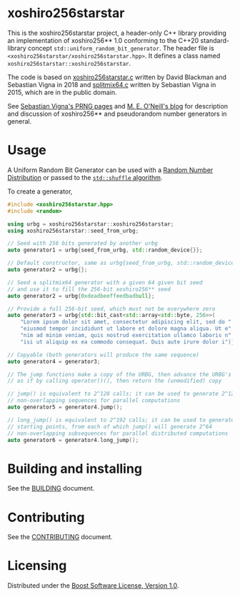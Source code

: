 # xoshiro256starstar

This is the xoshiro256starstar project, a header-only C++ library providing an
implementation of xoshiro256** 1.0 conforming to the C++20 standard-library
concept `std::uniform_random_bit_generator`. The header file is
`<xoshiro256starstar/xoshiro256starstar.hpp>`. It defines a class named
`xoshiro256starstar::xoshiro256starstar`.

The code is based on [xoshiro256starstar.c][1] written by David Blackman and
Sebastian Vigna in 2018 and [splitmix64.c][2] written by Sebastian Vigna in 2015,
which are in the public domain.

See [Sebastian Vigna's PRNG pages][3] and [M. E. O'Neill's blog][4] for
description and discussion of xoshiro256** and pseudorandom number generators
in general.

[1]: http://prng.di.unimi.it/xoshiro256starstar.c
[2]: http://prng.di.unimi.it/splitmix64.c
[3]: https://prng.di.unimi.it/
[4]: https://www.pcg-random.org/

# Usage

A Uniform Random Bit Generator can be used with a [Random Number Distribution][5]
or passed to the [`std::shuffle` algorithm][6].

[5]: https://en.cppreference.com/w/cpp/header/random
[6]: https://en.cppreference.com/w/cpp/algorithm/random_shuffle

To create a generator,

```C++
#include <xoshiro256starstar.hpp>
#include <random>

using urbg = xoshiro256starstar::xoshiro256starstar;
using xoshiro256starstar::seed_from_urbg;

// Seed with 256 bits generated by another urbg
auto generator1 = urbg{seed_from_urbg, std::random_device{}};

// Default constructor, same as urbg{seed_from_urbg, std::random_device{}}
auto generator2 = urbg{};

// Seed a splitmix64 generator with a given 64 given bit seed
// and use it to fill the 256-bit xoshiro256** seed
auto generator2 = urbg{0xdeadbeeffeedbadbull};

// Provide a full 256-bit seed, which must not be everywhere zero
auto generator3 = urbg{std::bit_cast<std::array<std::byte, 256>>(
    "Lorem ipsum dolor sit amet, consectetur adipiscing elit, sed do "
    "eiusmod tempor incididunt ut labore et dolore magna aliqua. Ut e"
    "nim ad minim veniam, quis nostrud exercitation ullamco laboris n"
    "isi ut aliquip ex ea commodo consequat. Duis aute irure dolor i")};

// Copyable (both generators will produce the same sequence)
auto generator4 = generator3;

// The jump functions make a copy of the URBG, then advance the URBG's sequence
// as if by calling operator()(), then return the (unmodified) copy

// jump() is equivalent to 2^128 calls; it can be used to generate 2^128
// non-overlapping sequences for parallel computations
auto generator5 = generator4.jump();

// long_jump() is equivalent to 2^192 calls; it can be used to generate 2^64
// starting points, from each of which jump() will generate 2^64
// non-overlapping subsequences for parallel distributed computations
auto generator6 = generator4.long_jump();
```

# Building and installing

See the [BUILDING](BUILDING.md) document.

# Contributing

See the [CONTRIBUTING](CONTRIBUTING.md) document.

# Licensing

Distributed under the [Boost Software License, Version 1.0](http://boost.org/LICENSE_1_0.txt).
